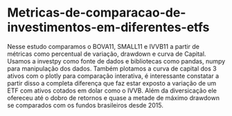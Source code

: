 # Metricas-de-comparacao-de-investimentos-em-diferentes-etfs
Nesse estudo comparamos o BOVA11, SMALL11 e IVVB11 a partir de métricas como percentual de variação, drawdown e curva de Capital. Usamos a investpy como fonte de dados e bibliotecas como pandas, numpy para manipulação dos dados.
Também plotamos a curva de capital dos 3 ativos com o plotly para comparação interativa, é interessante constatar a partir disso a completa diferença que faz estar exposto a variação de um ETF com ativos cotados em dolar como o IVVB. Além da diversicação ele ofereceu até o dobro de retornos e quase a metade de máximo drawdown se comparados com os fundos brasileiros desde 2015.
